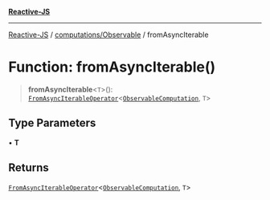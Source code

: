 [**Reactive-JS**](../../../README.md)

***

[Reactive-JS](../../../README.md) / [computations/Observable](../README.md) / fromAsyncIterable

# Function: fromAsyncIterable()

> **fromAsyncIterable**\<`T`\>(): [`FromAsyncIterableOperator`](../../type-aliases/FromAsyncIterableOperator.md)\<[`ObservableComputation`](../interfaces/ObservableComputation.md), `T`\>

## Type Parameters

• **T**

## Returns

[`FromAsyncIterableOperator`](../../type-aliases/FromAsyncIterableOperator.md)\<[`ObservableComputation`](../interfaces/ObservableComputation.md), `T`\>
